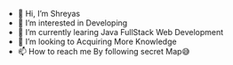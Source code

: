 - 👋 Hi, I’m Shreyas
- 👀 I’m interested in Developing
- 🌱 I’m currently learing Java FullStack Web Development 
- 💞️ I’m looking to Acquiring More Knowledge
- 📫 How to reach me By following secret Map😅

<!---
Shreyas9775/Shreyas9775 is a ✨ special ✨ repository because its `README.md` (this file) appears on your GitHub profile.
You can click the Preview link to take a look at your changes.
--->
